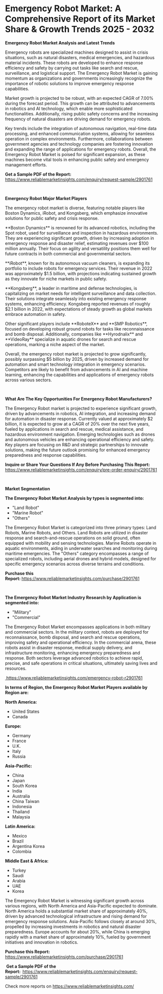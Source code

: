 <p><h1>Emergency Robot Market: A Comprehensive Report of its Market Share & Growth Trends 2025 - 2032</h1></p><p><strong>Emergency Robot Market Analysis and Latest Trends</strong></p>
<p><p>Emergency robots are specialized machines designed to assist in crisis situations, such as natural disasters, medical emergencies, and hazardous material incidents. These robots are developed to enhance response efficiency and safety by carrying out tasks like search and rescue, surveillance, and logistical support. The Emergency Robot Market is gaining momentum as organizations and governments increasingly recognize the importance of robotic solutions to improve emergency response capabilities.</p><p>Market growth is projected to be robust, with an expected CAGR of 7.00% during the forecast period. This growth can be attributed to advancements in robotics and AI technology, which enable more sophisticated functionalities. Additionally, rising public safety concerns and the increasing frequency of natural disasters are driving demand for emergency robots. </p><p>Key trends include the integration of autonomous navigation, real-time data processing, and enhanced communication systems, allowing for seamless operation in complex environments. Furthermore, collaborations between government agencies and technology companies are fostering innovation and expanding the range of applications for emergency robots. Overall, the Emergency Robot Market is poised for significant expansion, as these machines become vital tools in enhancing public safety and emergency management efforts.</p></p>
<p><strong>Get a Sample PDF of the Report:&nbsp;</strong> <a href="https://www.reliablemarketinsights.com/enquiry/request-sample/2901761?utm_campaign=3312&utm_medium=2&utm_source=Github&utm_content=ia&utm_term=16032025&utm_id=emergency-robot">https://www.reliablemarketinsights.com/enquiry/request-sample/2901761</a></p>
<p>&nbsp;</p>
<p><strong>Emergency Robot Major Market Players</strong></p>
<p><p>The emergency robot market is diverse, featuring notable players like Boston Dynamics, iRobot, and Kongsberg, which emphasize innovative solutions for public safety and crisis response. </p><p>**Boston Dynamics** is renowned for its advanced robotics, including the Spot robot, used for surveillance and inspection in hazardous environments. They are experiencing significant growth, driven by increasing adoption in emergency response and disaster relief, estimating revenues over $100 million annually. Their focus on agility and versatility positions them well for future contracts in both commercial and governmental sectors.</p><p>**iRobot**, known for its autonomous vacuum cleaners, is expanding its portfolio to include robots for emergency services. Their revenue in 2022 was approximately $1.5 billion, with projections indicating sustained growth as they innovate for niche markets in public safety.</p><p>**Kongsberg**, a leader in maritime and defense technologies, is capitalizing on market needs for intelligent surveillance and data collection. Their solutions integrate seamlessly into existing emergency response systems, enhancing efficiency. Kongsberg reported revenues of roughly $2.1 billion in 2022, with expectations of steady growth as global markets embrace automation in safety.</p><p>Other significant players include **RoboteX** and **SMP Robotics**, focused on developing robust ground robots for tasks like reconnaissance and bomb disposal. Additionally, companies like **Hyrodnalix** and **VideoRay** specialize in aquatic drones for search and rescue operations, marking a niche aspect of the market.</p><p>Overall, the emergency robot market is projected to grow significantly, possibly surpassing $5 billion by 2025, driven by increased demand for automation and smart technology integration in emergency scenarios. Competitors are likely to benefit from advancements in AI and machine learning, enhancing the capabilities and applications of emergency robots across various sectors.</p></p>
<p>&nbsp;</p>
<p><strong>What Are The Key Opportunities For Emergency Robot Manufacturers?</strong></p>
<p><p>The Emergency Robot market is projected to experience significant growth, driven by advancements in robotics, AI integration, and increasing demand for automation in disaster response. Currently valued at approximately $2 billion, it is expected to grow at a CAGR of 20% over the next five years, fueled by applications in search and rescue, medical assistance, and hazardous environment navigation. Emerging technologies such as drones and autonomous vehicles are enhancing operational efficiency and safety. Key players are focusing on R&D and strategic partnerships to innovate solutions, making the future outlook promising for enhanced emergency preparedness and response capabilities.</p></p>
<p><strong>Inquire or Share Your Questions If Any Before Purchasing This Report:</strong> <a href="https://www.reliablemarketinsights.com/enquiry/pre-order-enquiry/2901761?utm_campaign=3312&utm_medium=2&utm_source=Github&utm_content=ia&utm_term=16032025&utm_id=emergency-robot">https://www.reliablemarketinsights.com/enquiry/pre-order-enquiry/2901761</a></p>
<p>&nbsp;</p>
<p><strong>Market Segmentation</strong></p>
<p><strong>The Emergency Robot Market Analysis by types is segmented into:</strong></p>
<p><ul><li>"Land Robot"</li><li>"Marine Robot"</li><li>"Others"</li></ul></p>
<p><p>The Emergency Robot Market is categorized into three primary types: Land Robots, Marine Robots, and Others. Land Robots are utilized in disaster response and search-and-rescue operations on solid ground, often equipped with mobility and sensing technologies. Marine Robots operate in aquatic environments, aiding in underwater searches and monitoring during maritime emergencies. The "Others" category encompasses a range of specialized robots, including aerial drones and hybrid models, designed for specific emergency scenarios across diverse terrains and conditions.</p></p>
<p><strong>Purchase this Report:&nbsp;</strong><a href="https://www.reliablemarketinsights.com/purchase/2901761?utm_campaign=3312&utm_medium=2&utm_source=Github&utm_content=ia&utm_term=16032025&utm_id=emergency-robot">https://www.reliablemarketinsights.com/purchase/2901761</a></p>
<p>&nbsp;</p>
<p><strong>The Emergency Robot Market Industry Research by Application is segmented into:</strong></p>
<p><ul><li>"Military"</li><li>"Commercial"</li></ul></p>
<p><p>The Emergency Robot Market encompasses applications in both military and commercial sectors. In the military context, robots are deployed for reconnaissance, bomb disposal, and search and rescue operations, improving safety and operational efficiency. In the commercial arena, these robots assist in disaster response, medical supply delivery, and infrastructure monitoring, enhancing emergency preparedness and response. Both sectors leverage advanced robotics to achieve rapid, precise, and safe operations in critical situations, ultimately saving lives and resources.</p></p>
<p><a href="https://www.reliablemarketinsights.com/emergency-robot-r2901761?utm_campaign=3312&utm_medium=2&utm_source=Github&utm_content=ia&utm_term=16032025&utm_id=emergency-robot">&nbsp;https://www.reliablemarketinsights.com/emergency-robot-r2901761</a></p>
<p><strong>In terms of Region, the Emergency Robot Market Players available by Region are:</strong></p>
<p>
    <p> <strong> North America: </strong>
        <ul>
            <li>United States</li>
            <li>Canada</li>
        </ul>
        </p> 
    <p> <strong> Europe: </strong>
        <ul>
            <li>Germany</li>
            <li>France</li>
            <li>U.K.</li>
            <li>Italy</li>
            <li>Russia</li>
        </ul>
        </p> 
    <p> <strong> Asia-Pacific: </strong>
        <ul>
            <li>China</li>
            <li>Japan</li>
            <li>South Korea</li>
            <li>India</li>
            <li>Australia</li>
            <li>China Taiwan</li>
            <li>Indonesia</li>
            <li>Thailand</li>
            <li>Malaysia</li>
        </ul>
        </p> 
    <p> <strong> Latin America: </strong>
        <ul>
            <li>Mexico</li>
            <li>Brazil</li>
            <li>Argentina Korea</li>
            <li>Colombia</li>
        </ul>
        </p> 
    <p> <strong> Middle East & Africa: </strong>
        <ul>
            <li>Turkey</li>
            <li>Saudi</li>
            <li>Arabia</li>
            <li>UAE</li>
            <li>Korea</li>
        </ul>
    </p>
    </p>
<p><p>The Emergency Robot Market is witnessing significant growth across various regions, with North America and Asia-Pacific expected to dominate. North America holds a substantial market share of approximately 40%, driven by advanced technological infrastructure and rising demand for emergency response solutions. Asia-Pacific follows closely at around 30%, propelled by increasing investments in robotics and natural disaster preparedness. Europe accounts for about 20%, while China is emerging rapidly with a market share of approximately 10%, fueled by government initiatives and innovation in robotics.</p></p>
<p><strong>Purchase this Report: </strong><a href="https://www.reliablemarketinsights.com/purchase/2901761?utm_campaign=3312&utm_medium=2&utm_source=Github&utm_content=ia&utm_term=16032025&utm_id=emergency-robot">https://www.reliablemarketinsights.com/purchase/2901761</a></p>
<p>&nbsp;<strong>Get a Sample PDF of the Report:&nbsp;&nbsp;</strong><a href="https://www.reliablemarketinsights.com/enquiry/request-sample/2901761?utm_campaign=3312&utm_medium=2&utm_source=Github&utm_content=ia&utm_term=16032025&utm_id=emergency-robot">https://www.reliablemarketinsights.com/enquiry/request-sample/2901761</a></p>
<p><strong></strong></p>
<p>Check more reports on <a href="https://www.reliablemarketinsights.com/?utm_campaign=3312&utm_medium=2&utm_source=Github&utm_content=ia&utm_term=16032025&utm_id=emergency-robot">https://www.reliablemarketinsights.com/</a></p>